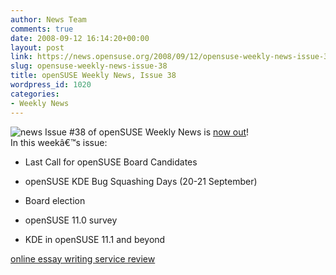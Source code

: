 ```yaml
---
author: News Team
comments: true
date: 2008-09-12 16:14:20+00:00
layout: post
link: https://news.opensuse.org/2008/09/12/opensuse-weekly-news-issue-38/
slug: opensuse-weekly-news-issue-38
title: openSUSE Weekly News, Issue 38
wordpress_id: 1020
categories:
- Weekly News
---
```


![news](//news.opensuse.org/wp-content/uploads/2007/11/knewsticker.png) Issue #38 of openSUSE Weekly News is [now out](http://en.opensuse.org/OpenSUSE_Weekly_News/38)!  
In this weekâ€™s issue:




  * Last Call for openSUSE Board Candidates


  * openSUSE KDE Bug Squashing Days (20-21 September)


  * Board election


  * openSUSE 11.0 survey


  * KDE in openSUSE 11.1 and beyond

[online essay writing service review](https://justbuyessay.com/)
